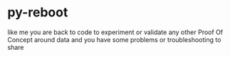 # py-reboot
like me you are back to code to experiment or validate any other Proof Of Concept around data and you have some problems or troubleshooting to share
